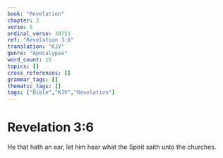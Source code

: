 ```yaml
---
book: "Revelation"
chapter: 3
verse: 6
ordinal_verse: 30753
ref: "Revelation 3:6"
translation: "KJV"
genre: "Apocalypse"
word_count: 15
topics: []
cross_references: []
grammar_tags: []
thematic_tags: []
tags: ["Bible","KJV","Revelation"]
---
```


# Revelation 3:6

He that hath an ear, let him hear what the Spirit saith unto the churches.
